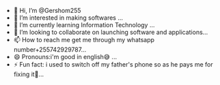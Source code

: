 - 👋 Hi, I’m @Gershom255
- 👀 I’m interested in making softwares ...
- 🌱 I’m currently learning Information Technology ...
- 💞️ I’m looking to collaborate on launching software and applications...
- 📫 How to reach me  get me through my whatsapp number+255742929787...
- 😄 Pronouns:i'm good in english😅 ...
- ⚡ Fun fact:  i used to switch off my father's phone so as he pays me for fixing it🤣...

<!---
Gershom255/Gershom255 is a ✨ special ✨ repository because its `README.md` (this file) appears on your GitHub profile.
You can click the Preview link to take a look at your changes.
--->
